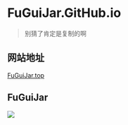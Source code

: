 # FuGuiJar.GitHub.io

> 别猜了肯定是复制的啊

## 网站地址

[FuGuiJar.top](http://FuGuiJar.top/)

## FuGuiJar

![](https://i.loli.net/2020/01/30/6rQ27ymNotWiMsz.jpg/)